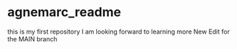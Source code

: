 # agnemarc_readme
this is my first repository
I am looking forward to learning more
New Edit for the MAIN branch
